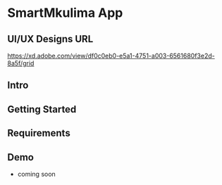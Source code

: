 # SmartMkulima App
## UI/UX Designs URL
https://xd.adobe.com/view/df0c0eb0-e5a1-4751-a003-6561680f3e2d-8a5f/grid

## Intro


## Getting Started

## Requirements

## Demo
- coming soon




